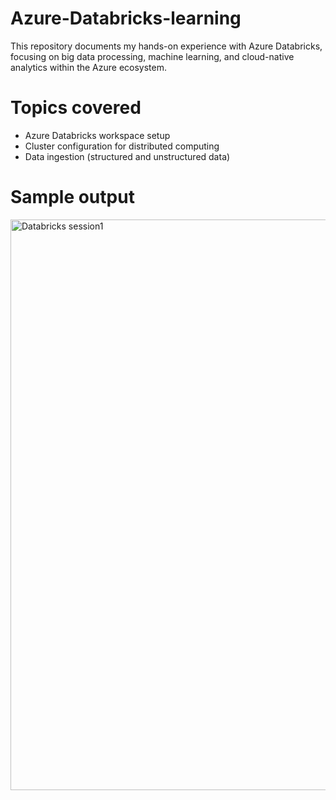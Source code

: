 # Azure-Databricks-learning
This repository documents my hands-on experience with Azure Databricks, focusing on big data processing, machine learning, and cloud-native analytics within the Azure ecosystem.

# Topics covered
- Azure Databricks workspace setup
- Cluster configuration for distributed computing
- Data ingestion (structured and unstructured data)

# Sample output

<img width="913" alt="Databricks session1" src="https://github.com/user-attachments/assets/ce490d58-8871-4f87-86b8-36f25cf13a4d" />
